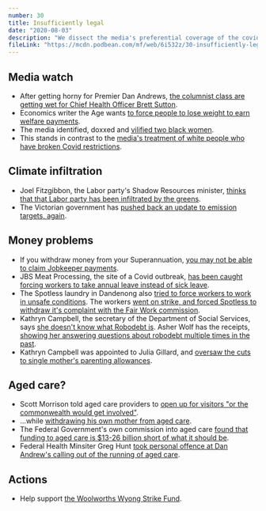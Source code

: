 ```yaml
---
number: 30
title: Insufficiently legal
date: "2020-08-03"
description: "We dissect the media's preferential coverage of the covid crisis, the Labor party response to climate change and how big business is more interested in making money than keeping their workers alive."
fileLink: "https://mcdn.podbean.com/mf/web/6i532z/30-insufficiently-legal.mp3"
---
```


## Media watch

- After getting horny for Premier Dan Andrews, [the columnist class are getting wet for Chief Health Officer Brett Sutton](https://www.theguardian.com/australia-news/2020/jul/29/he-makes-it-so-much-nicer-brett-sutton-the-silver-fox-lining-of-victorias-second-wave-lockdown).
- Economics writer the Age wants [to force people to lose weight to earn welfare payments](https://www.theage.com.au/business/the-economy/walk-for-the-dole-we-must-find-new-ways-to-tackle-those-corona-kilos-20200729-p55gni.html).
- The media identified, doxxed and [vilified two black women](https://www.sbs.com.au/news/the-feed/media-reporting-of-two-queensland-teens-a-form-of-doxxing).
- This stands in contrast to the [media's treatment of white people who have broken Covid restrictions](https://twitter.com/KetanJ0/status/1288731771178307591). 

## Climate infiltration

- Joel Fitzgibbon, the Labor party's Shadow Resources minister, [thinks that that Labor party has been infiltrated by the greens](https://www.skynews.com.au/details/_6175737493001).
- The Victorian government has [pushed back an update to emission targets, again](https://www.theage.com.au/environment/climate-change/victorian-emissions-reduction-target-delayed-again-by-virus-crisis-20200730-p55gx0.html). 

## Money problems

- If you withdraw money from your Superannuation, [you may not be able to claim Jobkeeper payments](https://mobile.twitter.com/StephenJonesMP/status/1288712596476932097).
- JBS Meat Processing, the site of a Covid outbreak, [has been caught forcing workers to take annual leave instead of sick leave](https://www.abc.net.au/news/2020-07-30/isolating-at-home-with-coronavirus-counted-as-annual-leave/12506268).
- The Spotless laundry in Dandenong also [tried to force workers to work in unsafe conditions](https://www.abc.net.au/news/2020-07-31/melbourne-laundry-business-shut-down-due-to-coronavirus-outbreak/12510774). The workers [went on strike, and forced Spotless to withdraw it's complaint with the Fair Work commission](https://www.unitedworkers.org.au/spotless-withdraws-fair-work-application-while-dandenong-public-health-issues-continue/).
- Kathryn Campbell, the secretary of the Department of Social Services, says [she doesn't know what Robodebt is](https://twitter.com/lukehgomes/status/1289100175072346112). Asher Wolf has the receipts, [showing her answering questions about robodebt multiple times in the past](https://twitter.com/Asher_Wolf/status/1289187656274870274).
- Kathryn Campbell was appointed to Julia Gillard, and [oversaw the cuts to single mother's parenting allowances](https://twitter.com/Asher_Wolf/status/1289358916795547648).

## Aged care?

- Scott Morrison told aged care providers to [open up for visitors "or the commonwealth would get involved"](https://www.theguardian.com/world/2020/apr/24/scott-morrison-warns-aged-care-homes-to-end-strict-coronavirus-lockdowns-or-face-new-rules).
- ...while [withdrawing his own mother from aged care](https://www.theaustralian.com.au/nation/politics/coronavirus-no-chances-taken-with-health-of-scott-morrison-his-staff-and-family/news-story/ae30671869b9b05fa9d2925c68535b31).
- The Federal Government's own commission into aged care [found that funding to aged care is $13-26 billion short of what it should be](https://www.thesaturdaypaper.com.au/news/health/2020/07/04/young-people-with-disabilities-still-living-aged-care/159378480010063).
- Federal Health Minsiter Greg Hunt [took personal offence at Dan Andrew's calling out of the running of aged care](https://thenewdaily.com.au/news/2020/07/28/hunt-andrews-dangerous-statement-nursing-home/).

## Actions

- Help support [the Woolworths Wyong Strike Fund](https://www.gofundme.com/f/wyong-strike-fund).


